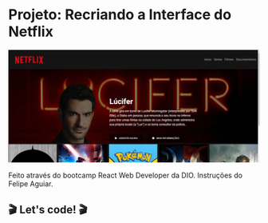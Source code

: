 # Projeto: Recriando a Interface do Netflix 
![Print da tela](/img/screenshot.png)

Feito através do bootcamp React Web Developer da DIO. 
Instruções do Felipe Aguiar.

## :clapper: Let's code! :clapper: